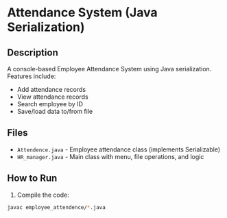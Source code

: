 # Attendance System (Java Serialization)

## Description
A console-based Employee Attendance System using Java serialization. 
Features include:
- Add attendance records
- View attendance records
- Search employee by ID
- Save/load data to/from file

## Files
- `Attendence.java` - Employee attendance class (implements Serializable)
- `HR_manager.java` - Main class with menu, file operations, and logic

## How to Run
1. Compile the code:

```bash
javac employee_attendence/*.java
